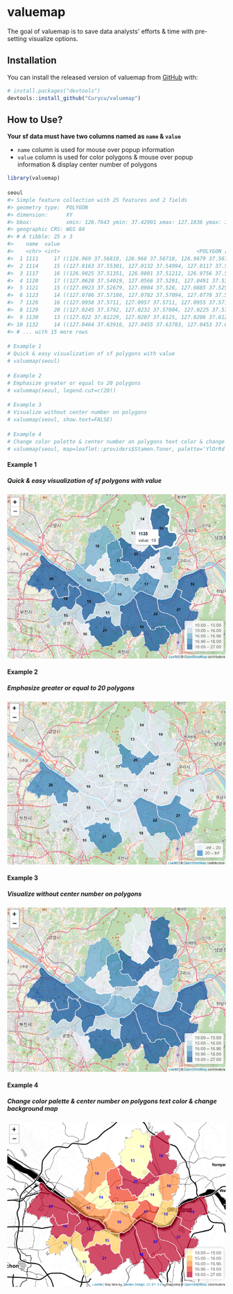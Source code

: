 
<!-- README.md is generated from README.Rmd. Please edit that file -->
valuemap
========

<!-- badges: start -->
<!-- badges: end -->
The goal of valuemap is to save data analysts' efforts & time with pre-setting visualize options.

Installation
------------

You can install the released version of valuemap from [GitHub](https://github.com/) with:

``` r
# install.packages("devtools")
devtools::install_github("Curycu/valuemap")
```

How to Use?
-----------

**Your sf data must have two columns named as `name` & `value`**
- `name` column is used for mouse over popup information
- `value` column is used for color polygons & mouse over popup information & display center number of polygons

``` r
library(valuemap)

seoul
#> Simple feature collection with 25 features and 2 fields
#> geometry type:  POLYGON
#> dimension:      XY
#> bbox:           xmin: 126.7643 ymin: 37.42901 xmax: 127.1836 ymax: 37.70108
#> geographic CRS: WGS 84
#> # A tibble: 25 x 3
#>    name  value                                                          geometry
#>    <chr> <int>                                            <POLYGON [arc_degree]>
#>  1 1111     17 ((126.969 37.56819, 126.968 37.56718, 126.9679 37.5671, 126.9673~
#>  2 1114     15 ((127.0163 37.55301, 127.0132 37.54994, 127.0117 37.54851, 127.0~
#>  3 1117     16 ((126.9825 37.51351, 126.9801 37.51212, 126.9756 37.5123, 126.96~
#>  4 1120     17 ((127.0628 37.54019, 127.0566 37.5291, 127.0491 37.53255, 127.04~
#>  5 1121     15 ((127.0923 37.52679, 127.0904 37.526, 127.0885 37.52549, 127.087~
#>  6 1123     14 ((127.0786 37.57186, 127.0782 37.57094, 127.0778 37.57008, 127.0~
#>  7 1126     16 ((127.0958 37.5711, 127.0957 37.5711, 127.0955 37.57105, 127.095~
#>  8 1129     20 ((127.0245 37.5792, 127.0232 37.57804, 127.0225 37.5781, 127.018~
#>  9 1130     13 ((127.022 37.61229, 127.0207 37.6125, 127.0206 37.61252, 127.020~
#> 10 1132     14 ((127.0464 37.63916, 127.0455 37.63783, 127.0453 37.63749, 127.0~
#> # ... with 15 more rows

# Example 1
# Quick & easy visualization of sf polygons with value
# valuemap(seoul)

# Example 2
# Emphasize greater or equal to 20 polygons
# valuemap(seoul, legend.cut=c(20))

# Example 3
# Visualize without center number on polygons
# valuemap(seoul, show.text=FALSE)

# Example 4
# Change color palette & center number on polygons text color & change background map
# valuemap(seoul, map=leaflet::providers$Stamen.Toner, palette='YlOrRd', text.color='blue')
```

#### Example 1

##### Quick & easy visualization of sf polygons with value

![](example_1.PNG)

#### Example 2

##### Emphasize greater or equal to 20 polygons

![](example_2.PNG)

#### Example 3

##### Visualize without center number on polygons

![](example_3.PNG)

#### Example 4

##### Change color palette & center number on polygons text color & change background map

![](example_4.PNG)
